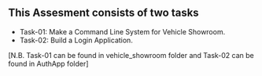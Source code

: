 ## This Assesment consists of two tasks
- Task-01: Make a Command Line System for Vehicle Showroom.
- Task-02: Build a Login Application.

[N.B. Task-01 can be found in vehicle_showroom folder and Task-02 can be found in AuthApp folder]
